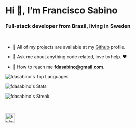 <h1 color="#fff" align="left">Hi 👋, I’m Francisco Sabino </h1>
<h3>Full-stack developer from Brazil, living in Sweden</h3>
<br/>

<div align="left">
  
  -   📃 All of my projects are available at my <a href="https://github.com/fdasabino" target="_blank">Github</a> profile.
  
  -   💭 Ask me about anything code related, love to help. ❤️ <br/>
  
  -   📧 How to reach me **fdasabino@gmail.com**.<br/>
</div>
<div align="left">

![fdasabino's Top Languages](https://github-readme-stats.vercel.app/api/top-langs/?username=fdasabino&theme=radical&show_icons=true&hide_border=true&layout=compact)
  
![fdasabino's Stats](https://github-readme-stats.vercel.app/api?username=fdasabino&theme=radical&show_icons=true&hide_border=true&count_private=true)
  
![fdasabino's Streak](https://github-readme-streak-stats.herokuapp.com/?user=fdasabino&theme=radical&hide_border=true)
  
</div>
<br/>
<p align="left">
<a href="https://www.linkedin.com/in/francisco-sabino/" target="blank"><img align="center" src="https://raw.githubusercontent.com/rahuldkjain/github-profile-readme-generator/master/src/images/icons/Social/linked-in-alt.svg" alt="linkedin" height="30" width="30" /></a>
</p>

<br/>

